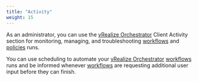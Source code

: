 ```yaml
---
title: "Activity"
weight: 15
---
```


As an administrator, you can use the [vRealize Orchestrator](https://www.vmware.com/products/vrealize-orchestrator.html) Client Activity section for monitoring, managing, and troubleshooting [workflows](/Library/Worflows/) and [policies](/Library/Policies/) runs.

You can use scheduling to automate your [vRealize Orchestrator](https://www.vmware.com/products/vrealize-orchestrator.html)  [workflows](/Library/Worflows/) runs and be informed whenever  [workflows](/Library/Worflows/) are requesting additional user input before they can finish.

